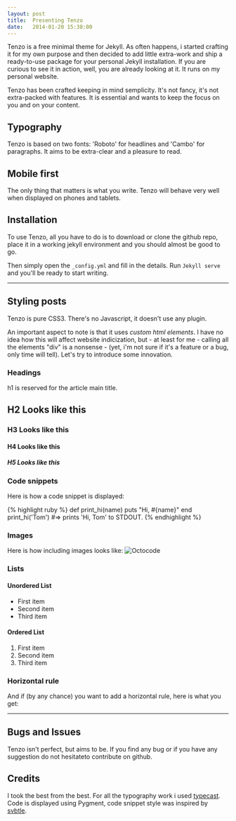 ```yaml
---
layout: post
title:  Presenting Tenzo
date:   2014-01-20 15:38:00
---
```


Tenzo is a free minimal theme for Jekyll. As often happens, i started crafting it for my own purpose and then decided to add little extra-work and ship a ready-to-use package for your personal Jekyll installation. If you are curious to see it in action, well, you are already looking at it. It runs on my personal website.

Tenzo has been crafted keeping in mind semplicity. It's not fancy, it's not extra-packed with features. It is essential and wants to keep the focus on you and on your content.

## Typography

Tenzo is based on two fonts: 'Roboto' for headlines and 'Cambo' for paragraphs. It aims to be extra-clear and a pleasure to read.

## Mobile first

The only thing that matters is what you write. Tenzo will behave very well when displayed on phones and tablets.

## Installation

To use Tenzo, all you have to do is to download or clone the github repo, place it in a working jekyll environment and you should almost be good to go.

Then simply open the `_config.yml` and fill in the details. Run `Jekyll serve` and you'll be ready to start writing.

----

## Styling posts

Tenzo is pure CSS3. There's no Javascript, it doesn't use any plugin.

An important aspect to note is that it uses *custom html elements*. I have no idea how this will affect website indicization, but - at least for me - calling all the elements "div" is a nonsense - (yet, i'm not sure if it's a feature or a bug, only time will tell). Let's try to introduce some innovation.

### Headings
h1 is reserved for the article main title.
## H2 Looks like this
### H3 Looks like this
#### H4 Looks like this
##### H5 Looks like this


### Code snippets
Here is how a code snippet is displayed:

{% highlight ruby %}
def print_hi(name)
  puts "Hi, #{name}"
end
print_hi('Tom')
#=> prints 'Hi, Tom' to STDOUT.
{% endhighlight %}

### Images
Here is how including images looks like:
![Octocode](http://octodex.github.com/images/baracktocat.jpg)

### Lists
#### Unordered List

+ First item
+ Second item
+ Third item

#### Ordered List

1. First item
2. Second item
3. Third item

### Horizontal rule  

And if (by any chance) you want to add a horizontal rule, here is what you get:

-----------


## Bugs and Issues

Tenzo isn't perfect, but aims to be. If you find any bug or if you have any suggestion do not hesitateto contribute on github.

## Credits

I took the best from the best. For all the typography work i used [typecast](http://typecast.com). Code is displayed using Pygment, code snippet style was inspired by [svbtle](http://svbtle.com).